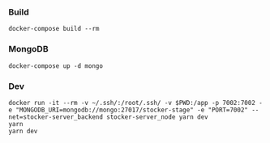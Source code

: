### Build
```
docker-compose build --rm
```

### MongoDB
```
docker-compose up -d mongo
```

### Dev
```
docker run -it --rm -v ~/.ssh/:/root/.ssh/ -v $PWD:/app -p 7002:7002 -e "MONGODB_URI=mongodb://mongo:27017/stocker-stage" -e "PORT=7002" --net=stocker-server_backend stocker-server_node yarn dev
yarn
yarn dev
```